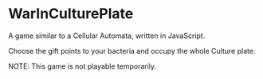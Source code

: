 WarInCulturePlate
=================

A game similar to a Cellular Automata, written in JavaScript.

Choose the gift points to your bacteria and occupy the whole Culture plate.

NOTE: This game is not playable temporarily.

